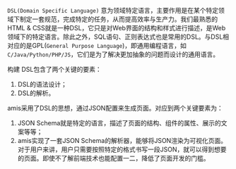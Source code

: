 `DSL(Domain Specific Language)` 意为领域特定语言，主要作用是在某个特定领域下制定一套规范，完成特定的任务，从而提高效率与生产力。我们最熟悉的HTML & CSS就是一种DSL，它只是对Web界面的结构和样式进行描述，是Web领域下的特定语言。除此之外，SQL语句、正则表达式也是常用的DSL。与DSL相对应的是GPL(`General Purpose Language`)，即通用编程语言，如`C/Java/Python/PHP/JS`，它们是为了解决更加抽象的问题而设计的通用语言。

构建 DSL包含了两个关键的要素：

1. DSL的语法设计；
2. DSL的解析。


amis采用了DSL的思想，通过JSON配置来生成页面。对应到两个关键要素为：
1. JSON Schema就是特定的语言，描述了页面的结构、组件的属性、展示的文案等等；
2. amis实现了一套JSON Schema的解析器，能够将JSON渲染为可视化页面。对于用户来讲，用户只需要按照特定的格式书写一段JSON，就可以得到想要的页面。即使不了解前端技术也能配置一二，降低了页面开发的门槛。


